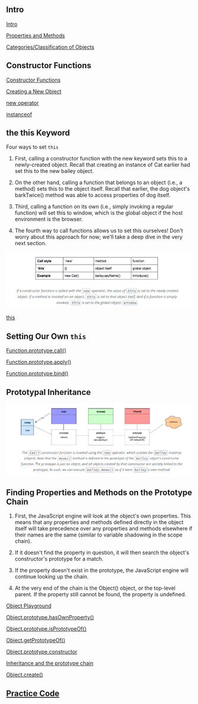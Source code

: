 ## Intro

<a href='https://youtu.be/ZkmB9xKYrVg' target='_blank'>Intro</a>

<a href='https://youtu.be/2qGt43Ia4qk' target='_blank'>Properties and Methods</a>

<a href='https://youtu.be/pZAL0144Sb4' target='_blank'>Categories/Classification of Objects</a>

## Constructor Functions

<a href='https://youtu.be/7XpQpOnkCSk' target='_blank'>Constructor Functions</a>

<a href='https://github.com/udacity/OOJS-screencasts/blob/master/L3-objects-and-classes/11-comparing-objects.js' target='_blank'>Creating a New Object</a>

<a href='https://developer.mozilla.org/en-US/docs/Web/JavaScript/Reference/Operators/new' target='_blank'>new operator</a>

<a href='https://developer.mozilla.org/en-US/docs/Web/JavaScript/Reference/Operators/instanceof' target='_blank'>instanceof</a>

## the this Keyword

Four ways to set `this`

1. First, calling a constructor function with the new keyword sets this to a newly-created object. Recall that creating an instance of Cat earlier had set this to the new bailey object.

2. On the other hand, calling a function that belongs to an object (i.e., a method) sets this to the object itself. Recall that earlier, the dog object's barkTwice() method was able to access properties of dog itself.

3. Third, calling a function on its own (i.e., simply invoking a regular function) will set this to window, which is the global object if the host environment is the browser.

4. The fourth way to call functions allows us to set this ourselves! Don't worry about this approach for now; we'll take a deep dive in the very next section.

![Calling This](https://github.com/budostylz/The-Art-of-JavaScript/blob/master/Object%20Oriented%20JavaScript/Objects%20in%20Depth/callingThis.PNG "Calling This")

<a href='https://developer.mozilla.org/en-US/docs/Web/JavaScript/Reference/Operators/this' target='_blank'>this</a>

## Setting Our Own `this`

<a href='https://developer.mozilla.org/en-US/docs/Web/JavaScript/Reference/Global_Objects/Function/call' target='_blank'>Function.prototype.call()</a>

<a href='https://developer.mozilla.org/en-US/docs/Web/JavaScript/Reference/Global_Objects/Function/apply' target='_blank'>Function.prototype.apply()</a>

<a href='https://developer.mozilla.org/en-US/docs/Web/JavaScript/Reference/Global_Objects/Function/bind' target='_blank'>Function.prototype.bind()</a>

## Prototypal Inheritance

![Prototypal Inheritance](https://github.com/budostylz/The-Art-of-JavaScript/blob/master/Object%20Oriented%20JavaScript/Objects%20in%20Depth/prototype.PNG "Prototypal Inheritance")

## Finding Properties and Methods on the Prototype Chain

1. First, the JavaScript engine will look at the object's own properties. This means that any properties and methods defined directly in the object itself will take precedence over any properties and methods elsewhere if their names are the same (similar to variable shadowing in the scope chain).

2. If it doesn't find the property in question, it will then search the object's constructor's prototype for a match.

3. If the property doesn't exist in the prototype, the JavaScript engine will continue looking up the chain.

4. At the very end of the chain is the Object() object, or the top-level parent. If the property still cannot be found, the property is undefined.

<a href='http://www.objectplayground.com/' target='_blank'>Object Playground</a>

<a href='https://developer.mozilla.org/en-US/docs/Web/JavaScript/Reference/Global_Objects/Object/hasOwnProperty' target='_blank'>Object.prototype.hasOwnProperty()</a>

<a href='https://developer.mozilla.org/en-US/docs/Web/JavaScript/Reference/Global_Objects/Object/isPrototypeOf' target='_blank'>Object.prototype.isPrototypeOf()</a>

<a href='https://developer.mozilla.org/en-US/docs/Web/JavaScript/Reference/Global_Objects/Object/getPrototypeOf' target='_blank'>Object.getPrototypeOf()</a>

<a href='https://developer.mozilla.org/en-US/docs/Web/JavaScript/Reference/Global_Objects/Object/constructor' target='_blank'>Object.prototype.constructor</a>

<a href='https://developer.mozilla.org/en-US/docs/Web/JavaScript/Inheritance_and_the_prototype_chain' target='_blank'>Inheritance and the prototype chain</a>

<a href='https://developer.mozilla.org/en-US/docs/Web/JavaScript/Reference/Global_Objects/Object/create' target='_blank'>Object.create()</a>











































## <a href='https://github.com/budostylz/The-Art-of-JavaScript/blob/master/Object%20Oriented%20JavaScript/Objects%20in%20Depth/practice.js' target='_blank'>Practice Code</a>






































